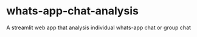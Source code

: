 # whats-app-chat-analysis
A streamlit web app that analysis individual whats-app chat or group chat
